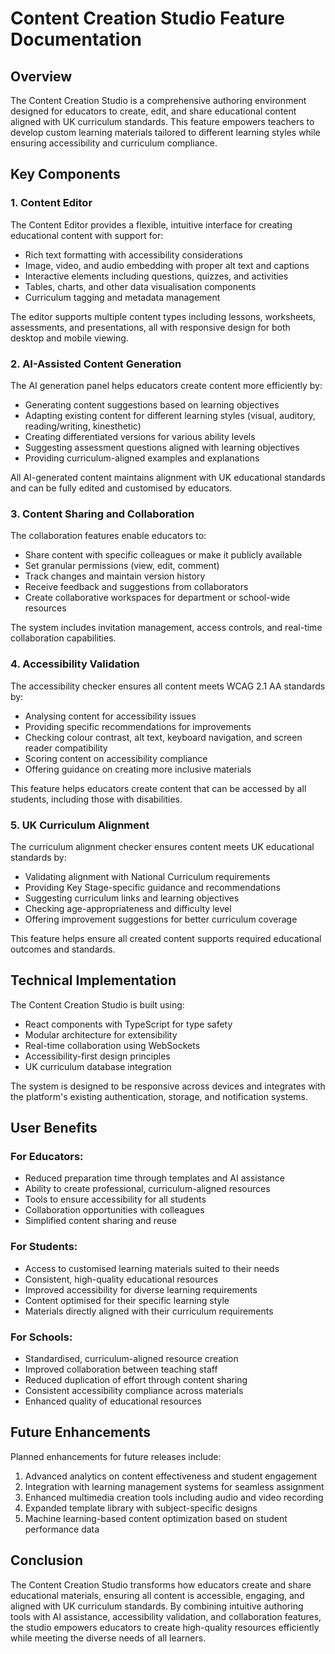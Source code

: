 # Content Creation Studio Feature Documentation

## Overview

The Content Creation Studio is a comprehensive authoring environment designed for educators to create, edit, and share educational content aligned with UK curriculum standards. This feature empowers teachers to develop custom learning materials tailored to different learning styles while ensuring accessibility and curriculum compliance.

## Key Components

### 1. Content Editor

The Content Editor provides a flexible, intuitive interface for creating educational content with support for:

- Rich text formatting with accessibility considerations
- Image, video, and audio embedding with proper alt text and captions
- Interactive elements including questions, quizzes, and activities
- Tables, charts, and other data visualisation components
- Curriculum tagging and metadata management

The editor supports multiple content types including lessons, worksheets, assessments, and presentations, all with responsive design for both desktop and mobile viewing.

### 2. AI-Assisted Content Generation

The AI generation panel helps educators create content more efficiently by:

- Generating content suggestions based on learning objectives
- Adapting existing content for different learning styles (visual, auditory, reading/writing, kinesthetic)
- Creating differentiated versions for various ability levels
- Suggesting assessment questions aligned with learning objectives
- Providing curriculum-aligned examples and explanations

All AI-generated content maintains alignment with UK educational standards and can be fully edited and customised by educators.

### 3. Content Sharing and Collaboration

The collaboration features enable educators to:

- Share content with specific colleagues or make it publicly available
- Set granular permissions (view, edit, comment)
- Track changes and maintain version history
- Receive feedback and suggestions from collaborators
- Create collaborative workspaces for department or school-wide resources

The system includes invitation management, access controls, and real-time collaboration capabilities.

### 4. Accessibility Validation

The accessibility checker ensures all content meets WCAG 2.1 AA standards by:

- Analysing content for accessibility issues
- Providing specific recommendations for improvements
- Checking colour contrast, alt text, keyboard navigation, and screen reader compatibility
- Scoring content on accessibility compliance
- Offering guidance on creating more inclusive materials

This feature helps educators create content that can be accessed by all students, including those with disabilities.

### 5. UK Curriculum Alignment

The curriculum alignment checker ensures content meets UK educational standards by:

- Validating alignment with National Curriculum requirements
- Providing Key Stage-specific guidance and recommendations
- Suggesting curriculum links and learning objectives
- Checking age-appropriateness and difficulty level
- Offering improvement suggestions for better curriculum coverage

This feature helps ensure all created content supports required educational outcomes and standards.

## Technical Implementation

The Content Creation Studio is built using:

- React components with TypeScript for type safety
- Modular architecture for extensibility
- Real-time collaboration using WebSockets
- Accessibility-first design principles
- UK curriculum database integration

The system is designed to be responsive across devices and integrates with the platform's existing authentication, storage, and notification systems.

## User Benefits

### For Educators:
- Reduced preparation time through templates and AI assistance
- Ability to create professional, curriculum-aligned resources
- Tools to ensure accessibility for all students
- Collaboration opportunities with colleagues
- Simplified content sharing and reuse

### For Students:
- Access to customised learning materials suited to their needs
- Consistent, high-quality educational resources
- Improved accessibility for diverse learning requirements
- Content optimised for their specific learning style
- Materials directly aligned with their curriculum requirements

### For Schools:
- Standardised, curriculum-aligned resource creation
- Improved collaboration between teaching staff
- Reduced duplication of effort through content sharing
- Consistent accessibility compliance across materials
- Enhanced quality of educational resources

## Future Enhancements

Planned enhancements for future releases include:

1. Advanced analytics on content effectiveness and student engagement
2. Integration with learning management systems for seamless assignment
3. Enhanced multimedia creation tools including audio and video recording
4. Expanded template library with subject-specific designs
5. Machine learning-based content optimization based on student performance data

## Conclusion

The Content Creation Studio transforms how educators create and share educational materials, ensuring all content is accessible, engaging, and aligned with UK curriculum standards. By combining intuitive authoring tools with AI assistance, accessibility validation, and collaboration features, the studio empowers educators to create high-quality resources efficiently while meeting the diverse needs of all learners.
